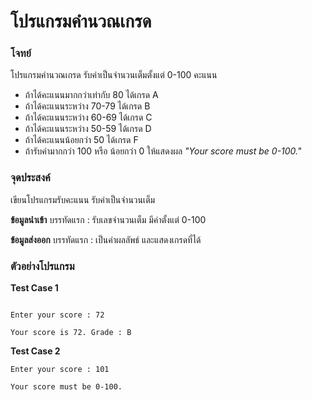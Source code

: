 # โปรแกรมคำนวณเกรด

### โจทย์ ###

โปรแกรมคำนวณเกรด รับค่าเป็นจำนวนเต็มตั้งแต่ 0-100 คะแนน 
+  ถ้าได้คะแนนมากกว่าเท่ากับ 80 ได้เกรด A
+  ถ้าได้คะแนนระหว่าง 70-79 ได้เกรด B
+ ถ้าได้คะแนนระหว่าง 60-69 ได้เกรด C
+  ถ้าได้คะแนนระหว่าง 50-59 ได้เกรด D
+  ถ้าได้คะแนนน้อยกว่า 50 ได้เกรด F
+  ถ้ารับค่ามากกว่า 100 หรือ น้อยกว่า 0 ให้แสดงผล _"Your score must be 0-100."_

### จุดประสงค์ ###
เขียนโปรแกรมรับคะแนน รับค่าเป็นจำนวนเต็ม

**ข้อมูลนำเข้า**
บรรทัดแรก : รับเลขจำนวนเต็ม มีค่าตั้งแต่ 0-100

**ข้อมูลส่งออก** 
บรรทัดแรก : เป็นค่าผลลัพธ์ และแสดงเกรดที่ได้ 

### ตัวอย่างโปรแกรม ###
**Test Case 1**
```

Enter your score : 72

Your score is 72. Grade : B
```


**Test Case 2**
```
Enter your score : 101

Your score must be 0-100.
```

